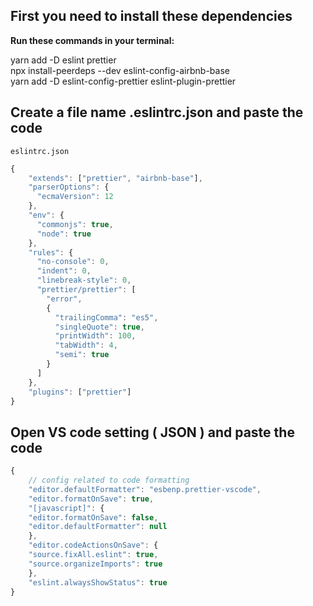 <h2>First you need to install these dependencies</h2>

<p><strong>Run these commands in your terminal: </strong></p>

yarn add -D eslint prettier   
npx install-peerdeps --dev eslint-config-airbnb-base  
yarn add -D eslint-config-prettier eslint-plugin-prettier

<h2>Create a file name .eslintrc.json and paste the code</h2>

``` 
eslintrc.json
```

```javascript
{
    "extends": ["prettier", "airbnb-base"],
    "parserOptions": {
      "ecmaVersion": 12
    },
    "env": {
      "commonjs": true,
      "node": true
    },
    "rules": {
      "no-console": 0,
      "indent": 0,
      "linebreak-style": 0,
      "prettier/prettier": [
        "error",
        {
          "trailingComma": "es5",
          "singleQuote": true,
          "printWidth": 100,
          "tabWidth": 4,
          "semi": true
        }
      ]
    },
    "plugins": ["prettier"]
}
```

<h2>Open VS code setting ( JSON ) and paste the code</h2>

```javascript
{
    // config related to code formatting
    "editor.defaultFormatter": "esbenp.prettier-vscode",
    "editor.formatOnSave": true,
    "[javascript]": {
    "editor.formatOnSave": false,
    "editor.defaultFormatter": null
    },
    "editor.codeActionsOnSave": {
    "source.fixAll.eslint": true,
    "source.organizeImports": true
    },
    "eslint.alwaysShowStatus": true
}
```

